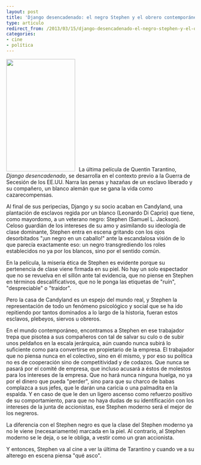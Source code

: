 ```yaml
---
layout: post
title: 'Django desencadenado: el negro Stephen y el obrero contemporáneo'
type: articulo
redirect_from: /2013/03/15/django-desencadenado-el-negro-stephen-y-el-obrero-contemporaneo-3/
categories:
- cine
- política
---
```

<p><a href="http://albertolumbreras.com/blog/wp-content/uploads/2013/02/Django-Unchained-Poster-Jackson.jpeg"><img class="size-medium wp-image-1971 alignleft" style="margin-left: 0px; margin-right: 10px;" title="Django-Unchained-Poster-Jackson" src="{{ site.baseurl }}/assets/Django-Unchained-Poster-Jackson-184x300.jpeg" alt="" width="184" height="300" /></a>La última película de Quentin Tarantino, <em>Django desencadenado</em>, se desarrolla en el contexto previo a la Guerra de Secesión de los EE.UU. Narra las penas y hazañas de un esclavo liberado y su compañero, un blanco alemán que se gana la vida como cazarecompensas.</p>
<p>Al final de sus peripecias, Django y su socio acaban en Candyland, una plantación de esclavos regida por un blanco (Leonardo Di Caprio) que tiene, como mayordomo, a un veterano negro: Stephen (Samuel L. Jackson). Celoso guardián de los intereses de su amo y asimilando su ideología de clase dominante, Stephen entra en escena gritando con los ojos desorbitados "¡un negro en un caballo!" ante la escandalosa visión de lo que parecía exactamente eso: un negro transgrediendo los roles establecidos no ya por los blancos, sino por el sentido común.</p>
<p>En la película, la miseria ética de Stephen es evidente porque su pertenencia de clase viene firmada en su piel. No hay un solo espectador que no se revuelva en el sillón ante tal evidencia, que no piense en Stephen en términos descalificativos, que no le ponga las etiquetas de "ruín", "despreciable" o "traidor".</p>
<p>Pero la casa de Candyland es un espejo del mundo real, y Stephen la representación de todo un fenómeno psicológico y social que se ha ido repitiendo por tantos dominados a lo largo de la historia, fueran estos esclavos, plebeyos, siervos u obreros.</p>
<p>En el mundo contemporáneo, encontramos a Stephen en ese trabajador trepa que pisotea a sus compañeros con tal de salvar su culo o de subir unos peldaños en la escala jerárquica, aún cuando nunca subirá lo suficiente como para convertirse en propietario de la empresa. El trabajador que no piensa nunca en el colectivo, sino en él mismo, y por eso su política no es de cooperación sino de competitividad y de codazos. Que nunca se pasará por el comité de empresa, que incluso acusará a éstos de molestos para los intereses de la empresa. Que no hará nunca ninguna huelga, no ya por el dinero que pueda "perder", sino para que su charco de babas complazca a sus jefes, que le darán una caricia o una palmadita en la espalda. Y en caso de que le den un ligero ascenso como refuerzo positivo de su comportamiento, para que no haya dudas de su identificación con los intereses de la junta de accionistas, ese Stephen moderno será el mejor de los negreros.</p>
<p>La diferencia con el Stephen negro es que la clase del Stephen moderno ya no le viene (necesariamente) marcada en la piel. Al contrario, al Stephen moderno se le deja, o se le obliga, a vestir como un gran accionista.</p>
<p>Y entonces, Stephen va al cine a ver la última de Tarantino y cuando ve a su alterego en escena piensa "qué asco".</p>
